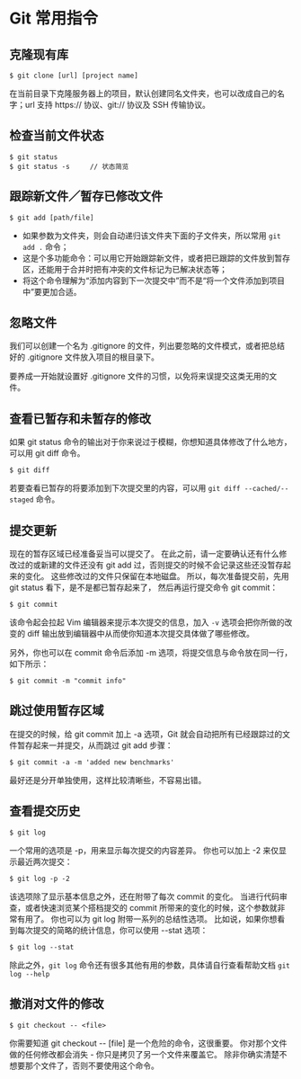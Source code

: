 # Git 常用指令

## 克隆现有库

	$ git clone [url] [project name]

在当前目录下克隆服务器上的项目，默认创建同名文件夹，也可以改成自己的名字；url 支持 https:// 协议、git:// 协议及 SSH 传输协议。

## 检查当前文件状态

	$ git status
	$ git status -s		// 状态简览

## 跟踪新文件／暂存已修改文件

	$ git add [path/file]

* 如果参数为文件夹，则会自动递归该文件夹下面的子文件夹，所以常用 `git add .` 命令；
* 这是个多功能命令：可以用它开始跟踪新文件，或者把已跟踪的文件放到暂存区，还能用于合并时把有冲突的文件标记为已解决状态等；
* 将这个命令理解为“添加内容到下一次提交中”而不是“将一个文件添加到项目中”要更加合适。

## 忽略文件
我们可以创建一个名为 .gitignore 的文件，列出要忽略的文件模式，或者把总结好的 .gitignore 文件放入项目的根目录下。

要养成一开始就设置好 .gitignore 文件的习惯，以免将来误提交这类无用的文件。

## 查看已暂存和未暂存的修改

如果 git status 命令的输出对于你来说过于模糊，你想知道具体修改了什么地方，可以用 git diff 命令。

	$ git diff
	
若要查看已暂存的将要添加到下次提交里的内容，可以用 `git diff --cached/--staged` 命令。

## 提交更新

现在的暂存区域已经准备妥当可以提交了。 在此之前，请一定要确认还有什么修改过的或新建的文件还没有 git add 过，否则提交的时候不会记录这些还没暂存起来的变化。 这些修改过的文件只保留在本地磁盘。 所以，每次准备提交前，先用 git status 看下，是不是都已暂存起来了， 然后再运行提交命令 git commit：

	$ git commit
	
该命令起会拉起 Vim 编辑器来提示本次提交的信息，加入 `-v` 选项会把你所做的改变的 diff 输出放到编辑器中从而使你知道本次提交具体做了哪些修改。

另外，你也可以在 commit 命令后添加 -m 选项，将提交信息与命令放在同一行，如下所示：

	$ git commit -m "commit info"

## 跳过使用暂存区域

在提交的时候，给 git commit 加上 -a 选项，Git 就会自动把所有已经跟踪过的文件暂存起来一并提交，从而跳过 git add 步骤：

	$ git commit -a -m 'added new benchmarks'
	
最好还是分开单独使用，这样比较清晰些，不容易出错。

## 查看提交历史

	$ git log

一个常用的选项是 -p，用来显示每次提交的内容差异。 你也可以加上 -2 来仅显示最近两次提交：

	$ git log -p -2

该选项除了显示基本信息之外，还在附带了每次 commit 的变化。 当进行代码审查，或者快速浏览某个搭档提交的 commit 所带来的变化的时候，这个参数就非常有用了。 你也可以为 git log 附带一系列的总结性选项。 比如说，如果你想看到每次提交的简略的统计信息，你可以使用 --stat 选项：

	$ git log --stat

除此之外，`git log` 命令还有很多其他有用的参数，具体请自行查看帮助文档 `git log --help`

## 撤消对文件的修改

	$ git checkout -- <file>

你需要知道 git checkout -- [file] 是一个危险的命令，这很重要。 你对那个文件做的任何修改都会消失 - 你只是拷贝了另一个文件来覆盖它。 除非你确实清楚不想要那个文件了，否则不要使用这个命令。
